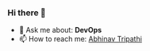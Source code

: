### Hi there 👋

<!--
**abhinav-tripathi14/abhinav-tripathi14** is a ✨ _special_ ✨ repository because its `README.md` (this file) appears on your GitHub profile.

Here are some ideas to get you started:

- 🔭 I’m currently working on ...
- 🌱 I’m currently learning ...
- 👯 I’m looking to collaborate on ...
- 🤔 I’m looking for help with ...
- 💬 Ask me about ...
- 📫 How to reach me: ...
- 😄 Pronouns: ...
- ⚡ Fun fact: ...
-->
- 💬 Ask me about: **DevOps**
- 📫 How to reach me: [Abhinav Tripathi](https://www.linkedin.com/in/abhinavtripathi14)

